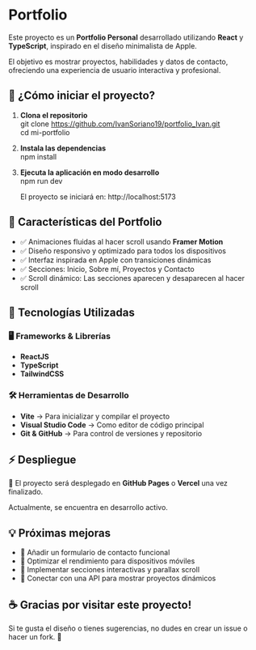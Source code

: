 # Portfolio

Este proyecto es un **Portfolio Personal** desarrollado utilizando **React** y **TypeScript**, inspirado en el diseño minimalista de Apple.

El objetivo es mostrar proyectos, habilidades y datos de contacto, ofreciendo una experiencia de usuario interactiva y profesional.


## 📂 ¿Cómo iniciar el proyecto?

1. **Clona el repositorio**  
   git clone https://github.com/IvanSoriano19/portfolio_Ivan.git  
   cd mi-portfolio

2. **Instala las dependencias**  
   npm install

3. **Ejecuta la aplicación en modo desarrollo**  
   npm run dev

   El proyecto se iniciará en: http://localhost:5173


## 🎨 Características del Portfolio

- ✅ Animaciones fluidas al hacer scroll usando **Framer Motion**  
- ✅ Diseño responsivo y optimizado para todos los dispositivos  
- ✅ Interfaz inspirada en Apple con transiciones dinámicas  
- ✅ Secciones: Inicio, Sobre mí, Proyectos y Contacto  
- ✅ Scroll dinámico: Las secciones aparecen y desaparecen al hacer scroll  


## 🚀 Tecnologías Utilizadas

### 🖥️ Frameworks & Librerías
- **ReactJS**
- **TypeScript**
- **TailwindCSS**

### 🛠️ Herramientas de Desarrollo
- **Vite** → Para inicializar y compilar el proyecto  
- **Visual Studio Code** → Como editor de código principal  
- **Git & GitHub** → Para control de versiones y repositorio  


## ⚡ Despliegue

🚀 El proyecto será desplegado en **GitHub Pages** o **Vercel** una vez finalizado.  

Actualmente, se encuentra en desarrollo activo.


## 💡 Próximas mejoras

- 🌟 Añadir un formulario de contacto funcional  
- 🌟 Optimizar el rendimiento para dispositivos móviles  
- 🌟 Implementar secciones interactivas y parallax scroll  
- 🌟 Conectar con una API para mostrar proyectos dinámicos


## ☕ Gracias por visitar este proyecto!  
Si te gusta el diseño o tienes sugerencias, no dudes en crear un issue o hacer un fork. 🚀
